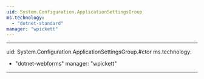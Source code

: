 ```yaml
---
uid: System.Configuration.ApplicationSettingsGroup
ms.technology: 
  - "dotnet-standard"
manager: "wpickett"
---
```


---
uid: System.Configuration.ApplicationSettingsGroup.#ctor
ms.technology: 
  - "dotnet-webforms"
manager: "wpickett"
---
